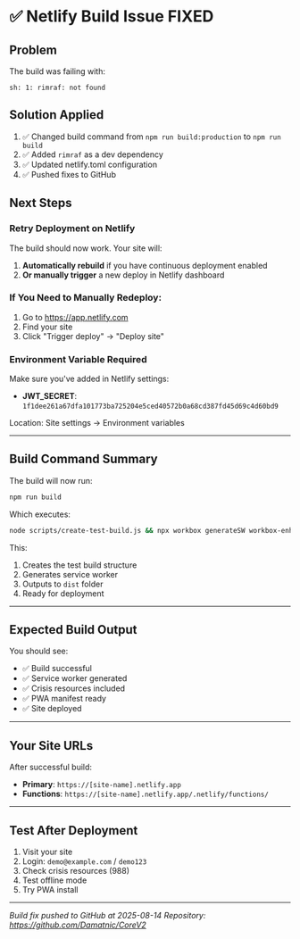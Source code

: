 # ✅ Netlify Build Issue FIXED

## Problem
The build was failing with:
```
sh: 1: rimraf: not found
```

## Solution Applied
1. ✅ Changed build command from `npm run build:production` to `npm run build`
2. ✅ Added `rimraf` as a dev dependency
3. ✅ Updated netlify.toml configuration
4. ✅ Pushed fixes to GitHub

## Next Steps

### Retry Deployment on Netlify

The build should now work. Your site will:

1. **Automatically rebuild** if you have continuous deployment enabled
2. **Or manually trigger** a new deploy in Netlify dashboard

### If You Need to Manually Redeploy:

1. Go to https://app.netlify.com
2. Find your site
3. Click "Trigger deploy" → "Deploy site"

### Environment Variable Required

Make sure you've added in Netlify settings:
- **JWT_SECRET**: `1f1dee261a67dfa101773ba725204e5ced40572b0a68cd387fd45d69c4d60bd9`

Location: Site settings → Environment variables

---

## Build Command Summary

The build will now run:
```bash
npm run build
```

Which executes:
```bash
node scripts/create-test-build.js && npx workbox generateSW workbox-enhanced.js
```

This:
1. Creates the test build structure
2. Generates service worker
3. Outputs to `dist` folder
4. Ready for deployment

---

## Expected Build Output

You should see:
- ✅ Build successful
- ✅ Service worker generated
- ✅ Crisis resources included
- ✅ PWA manifest ready
- ✅ Site deployed

---

## Your Site URLs

After successful build:
- **Primary**: `https://[site-name].netlify.app`
- **Functions**: `https://[site-name].netlify.app/.netlify/functions/`

---

## Test After Deployment

1. Visit your site
2. Login: `demo@example.com` / `demo123`
3. Check crisis resources (988)
4. Test offline mode
5. Try PWA install

---

*Build fix pushed to GitHub at 2025-08-14*
*Repository: https://github.com/Damatnic/CoreV2*